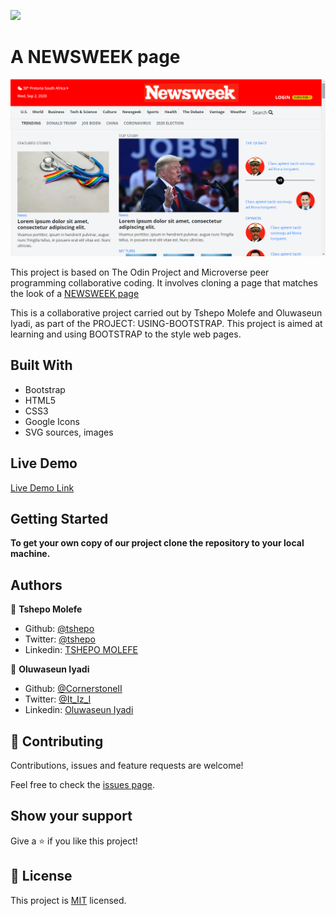 ![](https://img.shields.io/badge/Microverse-blueviolet)

# A NEWSWEEK page

![NEWSWEEK page](./assets/images/newsweek.png)

This project is based on The Odin Project and Microverse peer programming collaborative coding. It involves cloning a page that matches the look of a [NEWSWEEK page](https://www.newsweek.com)

This is a collaborative project carried out by Tshepo Molefe and Oluwaseun Iyadi, as part of the PROJECT: USING-BOOTSTRAP. This project is aimed at learning and using BOOTSTRAP to the style web pages.

## Built With
- Bootstrap
- HTML5
- CSS3
- Google Icons
- SVG sources, images

## Live Demo

[Live Demo Link](https://raw.githack.com/CornerstoneII/Using-Bootstrap/feature/index.html)


## Getting Started

**To get your own copy of our project clone the repository to your local machine.**


## Authors

👤 **Tshepo Molefe**

- Github: [@tshepo](https://github.com/TSHEPO-CLOUD)
- Twitter: [@tshepo](https://twitter.com/tshepomolefe)
- Linkedin: [TSHEPO MOLEFE](https://linkedin.com/tshepo-molefe)

👤 **Oluwaseun Iyadi**

- Github: [@CornerstoneII](https://github.com/CornerstoneII)
- Twitter: [@It_Iz_I](https://twitter.com/It_Iz_I)
- Linkedin: [Oluwaseun Iyadi](https://www.linkedin.com/in/oluwaseun-iyadi-773584b4/)

## 🤝 Contributing

Contributions, issues and feature requests are welcome!

Feel free to check the [issues page](issues/).

## Show your support

Give a ⭐️ if you like this project!


## 📝 License

This project is [MIT](lic.url) licensed.

